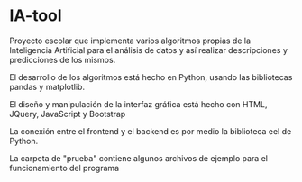 # IA-tool
Proyecto escolar que implementa varios algoritmos propias de la Inteligencia Artificial para el análisis de datos y así realizar descripciones y predicciones de los mismos.

El desarrollo de los algoritmos está hecho en Python, usando las bibliotecas pandas y matplotlib.

El diseño y manipulación de la interfaz gráfica está hecho con HTML, JQuery, JavaScript y Bootstrap

La conexión entre el frontend y el backend es por medio la biblioteca eel de Python.

La carpeta de "prueba" contiene algunos archivos de ejemplo para el funcionamiento del programa 
